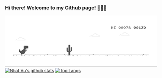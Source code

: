 ### Hi there! Welcome to my Github page! 👋👋👋

![image](https://github.com/nhatvu148/nhatvu148/blob/master/mydino.gif)
   [![Nhat Vu's github stats](https://github-readme-stats.vercel.app/api?username=nhatvu148&count_private=true&show_icons=true&theme=tokyonight)](https://github.com/nhatvu148?tab=repositories)
   [![Top Langs](https://github-readme-stats.vercel.app/api/top-langs/?username=nhatvu148&hide=go,rust,c,css&show_icons=true&theme=dracula)](https://github.com/nhatvu148?tab=repositories)
<!--
**nhatvu148/nhatvu148** is a ✨ _special_ ✨ repository because its `README.md` (this file) appears on your GitHub profile.

Here are some ideas to get you started:

- 🔭 I’m currently working on ...
- 🌱 I’m currently learning ...
- 👯 I’m looking to collaborate on ...
- 🤔 I’m looking for help with ...
- 💬 Ask me about ...
- 📫 How to reach me: ...
- 😄 Pronouns: ...
- ⚡ Fun fact: ...
-->
